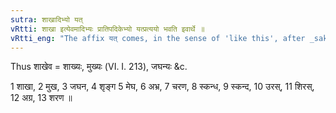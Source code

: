 ```yaml
---
sutra: शाखादिभ्यो यत्
vRtti: शाखा इत्येवमादिभ्यः प्रातिपदिकेभ्यो यत्प्रत्ययो भवति इवार्थे ॥
vRtti_eng: "The affix यत् comes, in the sense of 'like this', after _sakha_ &c."
---
```

Thus शाखेव = शाख्यः, मुख्यः (VI. I. 213), जघन्यः &c.

1 शाखा, 2 मुख, 3 जघन, 4 शृङ्ग 5 मेघ, 6 अभ्र, 7 चरण, 8 स्कन्ध, 9 स्कन्द, 10 उरस्, 11 शिरस्, 12 अग्र, 13 शरण ॥
